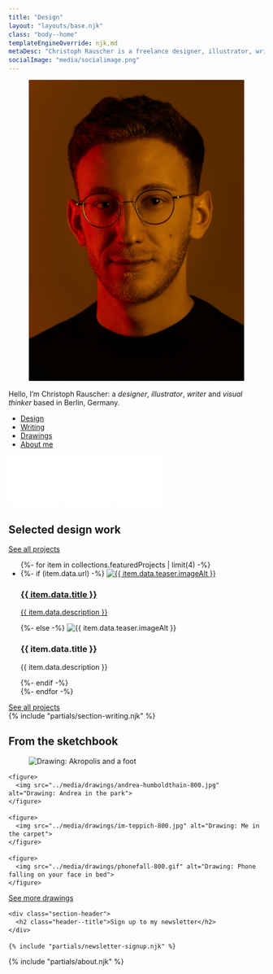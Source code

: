 ```yaml
---
title: "Design"
layout: "layouts/base.njk"
class: "body--home"
templateEngineOverride: njk,md
metaDesc: "Christoph Rauscher is a freelance designer, illustrator, writer and visual thinker from Berlin, Germany."
socialImage: "media/socialimage.png"
---
```


<section class="stage">
  <figure>
    <img src="media/christoph-rauscher-design.jpg" alt="Christoph Rauscher"/>
  </figure>
  <div class="introduction">
    <div>
      <p>Hello, I’m Christoph Rauscher: a <em>designer</em>, <em>illustrator</em>, <em>writer</em> and <em>visual thinker</em> based in Berlin, Germany.</p>
      <ul class="nav--stage">
        <li><a href="/projects" title="Check out my recent projects">Design</a></li>
        <li><a href="/writing" title="Read what I write">Writing</a></li>
        <li><a href="/drawings" title="See what I draw">Drawings</a></li>
        <li><a href="#about" title="Learn more about me">About me</a></li>
      </ul>
    </div>
    <div class="social">
      <a rel="me" href="https://mastodon.social/@christowski" target="_blank"><img src="media/mastodon.svg" title="Mastodon: @christowski@mastodon.social" alt="Mastodon"></a>
      <a href="https://instagram.com/christowski" target="_blank"><img src="media/instagram.svg" title="Instagram: @christowski" alt="Instagram Photos"></a>
      <a href="https://de.linkedin.com/in/rauscherchristoph" target="_blank"><img src="media/linkedin.svg" title="LinkedIn" alt="LinkedIn Profile"></a>
    </div>
</section>

<section class="section--large white">
  <div class="section-header">
    <h2 class="header--title">Selected design work</h2>
    <div class="header--meta">
      <a class="link--more link--pill" href="/projects"><span>See </span>all <span>projects</span></a>
    </div>
  </div>

  <ul class="layout-grid--duo project-grid"> 
    {%- for item in collections.featuredProjects | limit(4) -%}
      <li class="project-grid--tile">
        {%- if (item.data.url) -%}
          <a href="{{ item.data.url }}">
            <img src="{{ item.data.teaser.image }}" 
              srcset="{{ item.data.teaser.image }} 1x, {{ item.data.teaser.image2x }} 2x"
              alt="{{ item.data.teaser.imageAlt }}" />
            <h3>{{ item.data.title }}</h3>
            <p>{{ item.data.description }}</p>
          </a>
        {%- else -%}
          <img src="{{ item.data.teaser.image }}" 
            srcset="{{ item.data.teaser.image }} 1x, {{ item.data.teaser.image2x }} 2x"
            alt="{{ item.data.teaser.imageAlt }}" />
          <h3>{{ item.data.title }}</h3>
          <p>{{ item.data.description }}</p>
        {%- endif -%}
      </li>
    {%- endfor -%}
  </ul>
  <a class="button-arrow" href="/projects">See all projects</a>
</section>

<section class="section--large writing dark">
  {% include "partials/section-writing.njk" %}
</section>

<section class="section--large white">
  <div class="section-header">
    <h2 class="header--title">From the sketchbook</h2>
  </div>

  <div class="drawings-grid"> 
    <figure>
      <img src="../media/drawings/akropolis-800.jpg" alt="Drawing: Akropolis and a foot">
    </figure>

    <figure>
      <img src="../media/drawings/andrea-humboldthain-800.jpg" alt="Drawing: Andrea in the park">
    </figure>

    <figure>
      <img src="../media/drawings/im-teppich-800.jpg" alt="Drawing: Me in the carpet">
    </figure>

    <figure>
      <img src="../media/drawings/phonefall-800.gif" alt="Drawing: Phone falling on your face in bed">
    </figure>
  </div>
  <div class="header--meta">
    <span><a class="link--more link--pill" href="/drawings">See more drawings</a></span>
  </div>
</section>

<section class="section--large accent">
  <div class="container--normal">

    <div class="section-header">
      <h2 class="header--title">Sign up to my newsletter</h2>
    </div>

    {% include "partials/newsletter-signup.njk" %}
  </div>
</section>

<section id="about" class="section--large white about container--wide">
  {% include "partials/about.njk" %}
</section>

